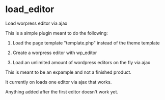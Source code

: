 load_editor
===========

Load worpress editor via ajax


This is a simple plugin meant to do the following:

1. Load the page template "template.php" instead of the theme template

2. Create a worpress editor with wp_editor

3. Load an unlimited amount of wordpress editors on the fly via ajax


This is meant to be an expample and not a finished product.

It currently on loads one editor via ajax that works.

Anything added after the first editor doesn't work yet.

